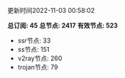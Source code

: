 更新时间2022-11-03 00:58:02

**总订阅: 45**
**总节点: 2417**
**有效节点: 523**
- ssr节点: 33
- ss节点: 151
- v2ray节点: 260
- trojan节点: 79
